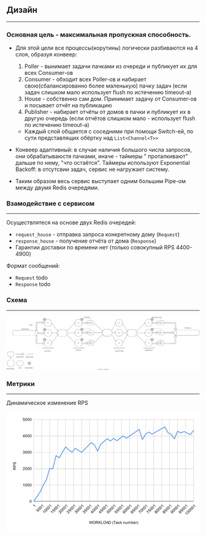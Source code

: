 ## Дизайн

***

### Основная цель - максимальная пропускная способность.

+ Для этой цели все процессы(корутины) логически разбиваются на 4 слоя, образуя конвеер:
    1. Poller - вынимает задачи пачками из очереди и публикует их для всех Consumer-ов
    2. Consumer - обходит всех Poller-ов и набирает свою(сбалансированно более маленькую) пачку задач (если задач
       слишком мало
       использует flush по истечению timeout-а)
    3. House - собственно сам дом. Принимает задачу от Consumer-ов и посывает отчёт на публикацию
    4. Publisher - набирает отчёты от домов в пачки и публикует их в другую очередь (если отчётов слишком мало -
       использует flush по истечению timeout-а)

    + Каждый слой общается с соседними при помощи Switch-ей, по сути представлящих обёртку над `List<Channel<T>>`
+ Конвеер адаптивный: в случае наличия большого числа запросов, они обрабатываюстя пачками, иначе - таймеры "
  проталкивают" дальше по нему, "что остаётся". Таймеры используют Exponential Backoff: в отсутсвии задач, сервис не
  нагружает систему.
+ Таким образом весь сервис выступает одним большим Pipe-ом между двумя Redis очередями.

### Взамодействие с сервисом

***
Осуществлятеся на основе двух Redis очередей:

+ `request_house` - отправка запроса конкретному дому (`Request`)
+ `response_house` - получение отчёта от дома (`Response`)
+ Гарантии доставки по времени нет (только совокупный RPS 4400-4900)

Формат сообщений:

+ `Request` todo
+ `Response` todo

### Схема

***

![Picture](https://raw.githubusercontent.com/Kaladin13/smart-house/iot-dev/backend/iot/pipeline.svg)

### Метрики

***
Динамическое изменение RPS

![PicRPS](https://raw.githubusercontent.com/Kaladin13/smart-house/iot-dev/backend/iot/chartRPS.svg)

